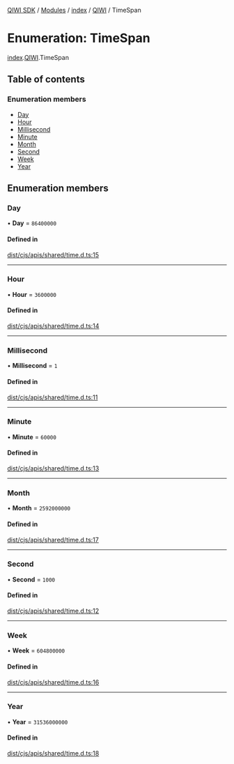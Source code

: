 [QIWI SDK](../README.md) / [Modules](../modules.md) / [index](../modules/index.md) / [QIWI](../modules/index.QIWI.md) / TimeSpan

# Enumeration: TimeSpan

[index](../modules/index.md).[QIWI](../modules/index.QIWI.md).TimeSpan

## Table of contents

### Enumeration members

- [Day](index.QIWI.TimeSpan.md#day)
- [Hour](index.QIWI.TimeSpan.md#hour)
- [Millisecond](index.QIWI.TimeSpan.md#millisecond)
- [Minute](index.QIWI.TimeSpan.md#minute)
- [Month](index.QIWI.TimeSpan.md#month)
- [Second](index.QIWI.TimeSpan.md#second)
- [Week](index.QIWI.TimeSpan.md#week)
- [Year](index.QIWI.TimeSpan.md#year)

## Enumeration members

### Day

• **Day** = `86400000`

#### Defined in

[dist/cjs/apis/shared/time.d.ts:15](https://github.com/AlexXanderGrib/node-qiwi-sdk/blob/26a7b1c/dist/cjs/apis/shared/time.d.ts#L15)

___

### Hour

• **Hour** = `3600000`

#### Defined in

[dist/cjs/apis/shared/time.d.ts:14](https://github.com/AlexXanderGrib/node-qiwi-sdk/blob/26a7b1c/dist/cjs/apis/shared/time.d.ts#L14)

___

### Millisecond

• **Millisecond** = `1`

#### Defined in

[dist/cjs/apis/shared/time.d.ts:11](https://github.com/AlexXanderGrib/node-qiwi-sdk/blob/26a7b1c/dist/cjs/apis/shared/time.d.ts#L11)

___

### Minute

• **Minute** = `60000`

#### Defined in

[dist/cjs/apis/shared/time.d.ts:13](https://github.com/AlexXanderGrib/node-qiwi-sdk/blob/26a7b1c/dist/cjs/apis/shared/time.d.ts#L13)

___

### Month

• **Month** = `2592000000`

#### Defined in

[dist/cjs/apis/shared/time.d.ts:17](https://github.com/AlexXanderGrib/node-qiwi-sdk/blob/26a7b1c/dist/cjs/apis/shared/time.d.ts#L17)

___

### Second

• **Second** = `1000`

#### Defined in

[dist/cjs/apis/shared/time.d.ts:12](https://github.com/AlexXanderGrib/node-qiwi-sdk/blob/26a7b1c/dist/cjs/apis/shared/time.d.ts#L12)

___

### Week

• **Week** = `604800000`

#### Defined in

[dist/cjs/apis/shared/time.d.ts:16](https://github.com/AlexXanderGrib/node-qiwi-sdk/blob/26a7b1c/dist/cjs/apis/shared/time.d.ts#L16)

___

### Year

• **Year** = `31536000000`

#### Defined in

[dist/cjs/apis/shared/time.d.ts:18](https://github.com/AlexXanderGrib/node-qiwi-sdk/blob/26a7b1c/dist/cjs/apis/shared/time.d.ts#L18)
